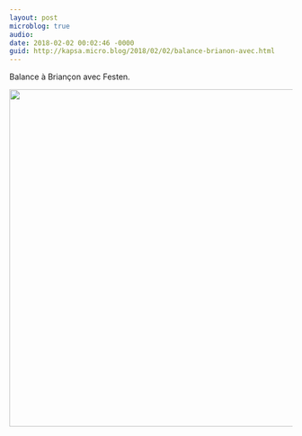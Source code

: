 ```yaml
---
layout: post
microblog: true
audio: 
date: 2018-02-02 00:02:46 -0000
guid: http://kapsa.micro.blog/2018/02/02/balance-brianon-avec.html
---
```

Balance à Briançon avec Festen.

<img src="http://www.jeankapsa.com/uploads/2018/d87212ac7b.jpg" width="600" height="599" />
